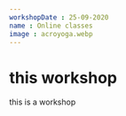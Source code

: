 ```yaml
---
workshopDate : 25-09-2020
name : Online classes
image : acroyoga.webp
---
```

# this workshop
this is a workshop